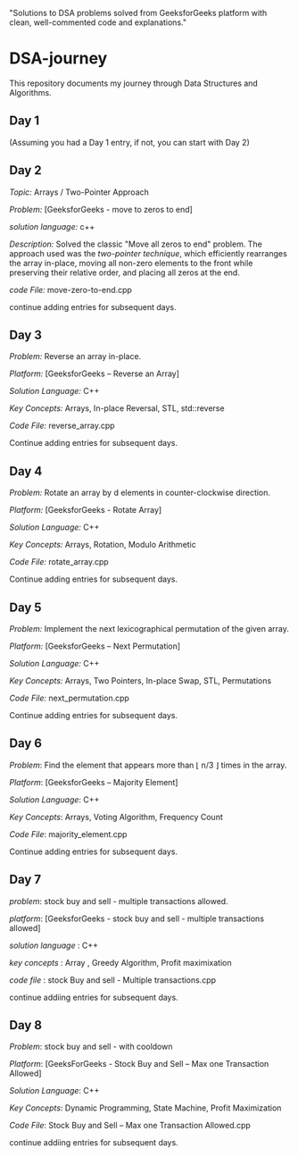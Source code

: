 "Solutions to DSA problems solved from GeeksforGeeks platform with clean, well-commented code and explanations."
# DSA-journey

This repository documents my journey through Data Structures and Algorithms.

## Day 1

(Assuming you had a Day 1 entry, if not, you can start with Day 2)

## Day 2

*Topic:* Arrays / Two-Pointer Approach

*Problem:* [GeeksforGeeks - move to zeros to end]

*solution language:* c++

*Description:* Solved the classic "Move all zeros to end" problem. The approach used was the *two-pointer technique*, which efficiently rearranges the array in-place, moving all non-zero elements to the front while preserving their relative order, and placing all zeros at the end.

*code File:* move-zero-to-end.cpp

continue adding entries for subsequent days. 

## Day 3  

*Problem:* Reverse an array in-place.

*Platform:* [GeeksforGeeks – Reverse an Array]

*Solution Language:* C++

*Key Concepts:* Arrays, In-place Reversal, STL, std::reverse

*Code File:* reverse_array.cpp

Continue adding entries for subsequent days.

## Day 4 

*Problem:* Rotate an array by d elements in counter-clockwise direction.

*Platform:* [GeeksforGeeks - Rotate Array]

*Solution Language:* C++

*Key Concepts:* Arrays, Rotation, Modulo Arithmetic

*Code File:* rotate_array.cpp

Continue adding entries for subsequent days.

## Day 5

*Problem:* Implement the next lexicographical permutation of the given array.

*Platform:* [GeeksforGeeks – Next Permutation]

*Solution Language:* C++

*Key Concepts:* Arrays, Two Pointers, In-place Swap, STL, Permutations

*Code File:* next_permutation.cpp

Continue adding entries for subsequent days.

## Day 6

*Problem*: Find the element that appears more than ⌊ n/3 ⌋ times in the array.

*Platform*: [GeeksforGeeks – Majority Element]

*Solution Language*: C++

*Key Concepts*: Arrays, Voting Algorithm, Frequency Count

*Code File*: majority_element.cpp

Continue adding entries for subsequent days.

## Day 7 

*problem*: stock buy and sell - multiple transactions allowed.

*platform*: [GeeksforGeeks - stock buy and sell - multiple transactions allowed]

*solution language* : C++

*key concepts* : Array , Greedy Algorithm, Profit maximixation 

*code file* : stock Buy and sell - Multiple transactions.cpp 

continue addiing entries for subsequent days.

## Day 8

*Problem*: stock buy and sell - with cooldown
  
*Platform*: [GeeksForGeeks - Stock Buy and Sell – Max one Transaction Allowed]
  
*Solution Language*: C++

*Key Concepts*: Dynamic Programming, State Machine, Profit Maximization
  
*Code File*: Stock Buy and Sell – Max one Transaction Allowed.cpp

continue addiing entries for subsequent days.
